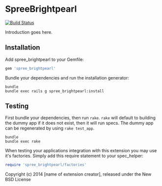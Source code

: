 SpreeBrightpearl
================
[![Build Status](https://travis-ci.org/crowdint/spree_brightpearl.svg?branch=bp-config-from-spree-backend)](https://travis-ci.org/crowdint/spree_brightpearl)

Introduction goes here.

Installation
------------

Add spree_brightpearl to your Gemfile:

```ruby
gem 'spree_brightpearl'
```

Bundle your dependencies and run the installation generator:

```shell
bundle
bundle exec rails g spree_brightpearl:install
```

Testing
-------

First bundle your dependencies, then run `rake`. `rake` will default to building the dummy app if it does not exist, then it will run specs. The dummy app can be regenerated by using `rake test_app`.

```shell
bundle
bundle exec rake
```

When testing your applications integration with this extension you may use it's factories.
Simply add this require statement to your spec_helper:

```ruby
require 'spree_brightpearl/factories'
```

Copyright (c) 2014 [name of extension creator], released under the New BSD License
